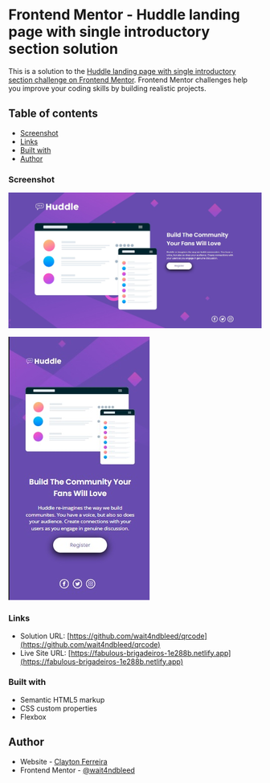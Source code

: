 # Frontend Mentor - Huddle landing page with single introductory section solution

This is a solution to the [Huddle landing page with single introductory section challenge on Frontend Mentor](https://www.frontendmentor.io/challenges/huddle-landing-page-with-a-single-introductory-section-B_2Wvxgi0). Frontend Mentor challenges help you improve your coding skills by building realistic projects. 

## Table of contents

- [Screenshot](#screenshot)
- [Links](#links)
- [Built with](#built-with)
- [Author](#author)


### Screenshot

![screenshot-desktop](./screenshot-desktop.jpg)

![screenshot-mobile](./screenshot-mobile.jpg)


### Links

- Solution URL: [https://github.com/wait4ndbleed/qrcode](https://github.com/wait4ndbleed/qrcode)
- Live Site URL: [https://fabulous-brigadeiros-1e288b.netlify.app](https://fabulous-brigadeiros-1e288b.netlify.app)


### Built with

- Semantic HTML5 markup
- CSS custom properties
- Flexbox


## Author

- Website - [Clayton Ferreira](https://github.com/wait4ndbleed)
- Frontend Mentor - [@wait4ndbleed](https://www.frontendmentor.io/profile/wait4ndbleed) 
